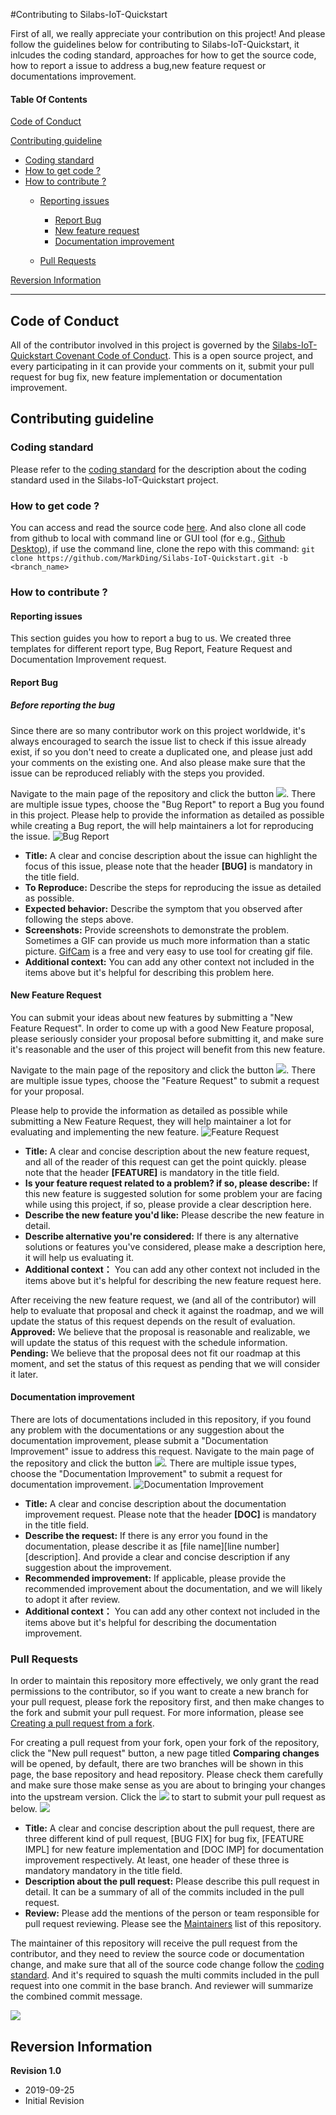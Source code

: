 #Contributing to Silabs-IoT-Quickstart

First of all, we really appreciate your contribution on this project! 
And please follow the guidelines below for contributing to Silabs-IoT-Quickstart, it inlcudes the coding standard, approaches for how to get the source code, how to report a issue to address a bug,new feature request or documentations improvement.

#### Table Of Contents

[Code of Conduct](#Code-of-Conduct)

[Contributing guideline](#contributing-guideline)
   * [Coding standard](#coding-standard)
   * [How to get code ?](#how-to-get-code-?)
   * [How to contribute ?](#how-to-contribute-?)   
      * [Reporting issues](#reporting-issues)
         * [Report Bug](#report-Bug)
         * [New feature request](#new-feature-request)
         * [Documentation improvement](#documentation-improvement)

      * [Pull Requests](#pull-requests)

[Reversion Information](#reversion-information)

--- 

## Code of Conduct

All of the contributor involved in this project is governed by the [Silabs-IoT-Quickstart Covenant Code of Conduct](https://github.com/MarkDing/Silabs-IoT-Quickstart/blob/master/CONTRIBUTING.md). This is a open source project, and every participating in it can provide your comments on it, submit your pull request for bug fix, new feature implementation or documentation improvement.

## Contributing guideline

### Coding standard

Please refer to the [coding standard](https://github.com/MarkDing/Silabs-IoT-Quickstart/blob/master/CODING-STYLE.md) for the description about the coding standard used in the Silabs-IoT-Quickstart project.

### How to get code ?

You can access and read the source code [here](https://github.com/MarkDing/Silabs-IoT-Quickstart).
And also clone all code from github to local with command line or GUI tool (for e.g., [Github Desktop](https://desktop.github.com/)), if use the command line, clone the repo with this command: 
`git clone https://github.com/MarkDing/Silabs-IoT-Quickstart.git -b <branch_name>`


### How to contribute ?

#### Reporting issues

This section guides you how to report a bug to us. We created three templates for different report type, Bug Report, Feature Request and Documentation Improvement request.

#### Report Bug
##### Before reporting the bug
Since there are so many contributor work on this project worldwide, it's always encouraged to search the issue list to check if this issue already exist, if so you don't need to create a duplicated one, and please just add your comments on the existing one.
And also please make sure that the issue can be reproduced reliably with the steps you provided.

Navigate to the main page of the repository and click the button ![](./images/contributing-new-issue.png). There are multiple issue types, choose the "Bug Report" to report a Bug you found in this project. 
Please help to provide the information as detailed as possible while creating a Bug report, the will help maintainers a lot for reproducing the issue.
![Bug Report](./images/contributing-bug-report.png)
* **Title:** A clear and concise description about the issue can highlight the focus of this issue, please note that the header **[BUG]** is mandatory in the title field.
* **To Reproduce:** Describe the steps for reproducing the issue as detailed as possible. 
* **Expected behavior:** Describe the symptom that you observed after following the steps above.
* **Screenshots:** Provide screenshots to demonstrate the problem. Sometimes a GIF can provide us much more information than a static picture. [GifCam](https://gifcam.en.softonic.com/) is a free and very easy to use tool for creating gif file.
* **Additional context:** You can add any other context not included in the items above but it's helpful for describing this problem here.

#### New Feature Request

You can submit your ideas about new features by submitting a "New Feature Request". In order to come up with a good New Feature proposal, please seriously consider your proposal before submitting it, and make sure it's reasonable and the user of this project will benefit from this new feature.

Navigate to the main page of the repository and click the button ![](./images/contributing-new-issue.png). There are multiple issue types, choose the "Feature Request" to submit a request for your proposal.

Please help to provide the information as detailed as possible while submitting a New Feature Request, they will help maintainer a lot for evaluating and implementing the new feature.
![Feature Request](./images/contributing-feature-request.png)
* **Title:** A clear and concise description about the new feature request, and all of the reader of this request can get the point quickly. please note that the header **[FEATURE]** is mandatory in the title field.
* **Is your feature request related to a problem? if so, please describe:** If this new feature is suggested solution for some problem your are facing while using this project, if so, please provide a clear description here.
* **Describe the new feature you'd like:** Please describe the new feature in detail.
* **Describe alternative you're considered:** If there is any alternative solutions or features you've considered, please make a description here, it will help us evaluating it.
* **Additional context：** You can add any other context not included in the items above but it's helpful for describing the new feature request here.

After receiving the new feature request, we (and all of the contributor) will help to evaluate that proposal and check it against the roadmap, and we will update the status of this request depends on the result of evaluation.
**Approved:**
We believe that the proposal is reasonable and realizable, we will update the status of this request with the schedule information.
**Pending:**
We believe that the proposal dees not fit our roadmap at this moment, and set the status of this request as pending that we will consider it later.

#### Documentation improvement

There are lots of documentations included in this repository, if you found any problem with the documentations or any suggestion about the documentation improvement, please submit a "Documentation Improvement" issue to address this request.
Navigate to the main page of the repository and click the button ![](./images/contributing-new-issue.png). There are multiple issue types, choose the "Documentation Improvement" to submit a request for documentation improvement.
![Documentation Improvement](./images/contributing-documentation-improvement.png)
* **Title:** A clear and concise description about the documentation improvement request. Please note that the header **[DOC]** is mandatory in the title field.
* **Describe the request:** If there is any error you found in the documentation, please describe it as [file name][line number][description]. And provide a clear and concise description if any suggestion about the improvement.
* **Recommended improvement:** If applicable, please provide the recommended improvement about the documentation, and we will likely to adopt it after review.
* **Additional context：** You can add any other context not included in the items above but it's helpful for describing the documentation improvement.

### Pull Requests

In order to maintain this repository more effectively, we only grant the read permissions to the contributor, so if you want to create a new branch for your pull request, please fork the repository first, and then make changes to the fork and submit your pull request. For more information, please see [Creating a pull request from a fork](https://help.github.com/en/articles/creating-a-pull-request-from-a-fork).

For creating a pull request from your fork, open your fork of the repository, click the "New pull request" button, a new page titled **Comparing changes** will be opened, by default, there are two branches will be shown in this page, the base repository and head repository. Please check them carefully and make sure those make sense as you are about to bringing your changes into the upstream version. Click the ![](./images/contributing-create-pull-request.png) to start to submit your pull request as below.
![](./images/contributing-pull-request.png)

* **Title:** A clear and concise description about the pull request, there are three different kind of pull request, [BUG FIX] for bug fix, [FEATURE IMPL] for new feature implementation and [DOC IMP] for documentation improvement respectively. At least, one header of these three is mandatory mandatory in the title field.
* **Description about the pull request:** Please describe this pull request in detail. It can be a summary of all of the commits included in the pull request.
* **Review:** Please add the mentions of the person or team responsible for pull request reviewing. Please see the [Maintainers](https://github.com/MarkDing/Silabs-IoT-Quickstart/blob/master/README.md#maintainers) list of this repository.

The maintainer of this repository will receive the pull request from the contributor, and they need to review the source code or documentation change, and make sure that all of the source code change follow the [coding standard](#coding-standard). And it's required to squash the multi commits included in the pull request into one commit in the base branch. And reviewer will summarize the combined commit message.

![](./images/contributing-merge-pull-request.png)


## Reversion Information
**Revision 1.0**
   * 2019-09-25
   * Initial Revision
